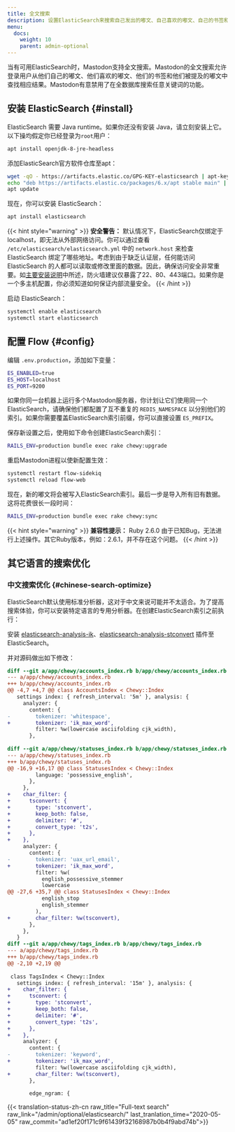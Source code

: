 ```yaml
---
title: 全文搜索
description: 设置ElasticSearch来搜索自己发出的嘟文、自己喜欢的嘟文、自己的书签和自己被提及的嘟文。
menu:
  docs:
    weight: 10
    parent: admin-optional
---
```


当有可用ElasticSearch时，Mastodon支持全文搜索。Mastodon的全文搜索允许登录用户从他们自己的嘟文、他们喜欢的嘟文、他们的书签和他们被提及的嘟文中查找相应结果。Mastodon有意禁用了在全数据库搜索任意关键词的功能。

## 安装 ElasticSearch {#install}

ElasticSearch 需要 Java runtime。如果你还没有安装 Java，请立刻安装上它。以下操均假定你已经登录为`root`用户：

```bash
apt install openjdk-8-jre-headless
```

添加ElasticSearch官方软件仓库至apt：

```bash
wget -qO - https://artifacts.elastic.co/GPG-KEY-elasticsearch | apt-key add -
echo "deb https://artifacts.elastic.co/packages/6.x/apt stable main" | tee -a /etc/apt/sources.list.d/elastic-6.x.list
apt update
```

现在，你可以安装 ElasticSearch：

```bash
apt install elasticsearch
```

{{< hint style="warning" >}}
**安全警告：** 默认情况下，ElasticSearch仅绑定于localhost，即无法从外部网络访问。你可以通过查看 `/etc/elasticsearch/elasticsearch.yml` 中的 `network.host` 来检查 ElasticSearch 绑定了哪些地址。考虑到由于缺乏认证层，任何能访问 ElasticSearch 的人都可以读取或修改里面的数据。因此，确保访问安全非常重要。如[主要安装说明](../../prerequisites/#install-a-firewall-and-only-whitelist-ssh-http-and-https-ports)中所述，防火墙建议仅暴露了22、80、443端口。如果你是一个多主机配置，你必须知道如何保证内部流量安全。
{{< /hint >}}

启动 ElasticSearch：

```bash
systemctl enable elasticsearch
systemctl start elasticsearch
```

## 配置 Flow {#config}

编辑 `.env.production`，添加如下变量：

```bash
ES_ENABLED=true
ES_HOST=localhost
ES_PORT=9200
```

如果你同一台机器上运行多个Mastodon服务器，你计划让它们使用同一个ElasticSearch，请确保他们都配置了互不重复的 `REDIS_NAMESPACE` 以分别他们的索引。如果你需要覆盖ElasticSearch索引前缀，你可以直接设置 `ES_PREFIX`。


保存新设置之后，使用如下命令创建ElasticSearch索引：

```bash
RAILS_ENV=production bundle exec rake chewy:upgrade
```

重启Mastodon进程以使新配置生效：

```bash
systemctl restart flow-sidekiq
systemctl reload flow-web
```

现在，新的嘟文将会被写入ElasticSearch索引。最后一步是导入所有旧有数据。这将花费很长一段时间：

```bash
RAILS_ENV=production bundle exec rake chewy:sync
```

{{< hint style="warning" >}}
**兼容性提示：** Ruby 2.6.0 由于已知Bug，无法进行上述操作。其它Ruby版本，例如：2.6.1，并不存在这个问题。
{{< /hint >}}

## 其它语言的搜索优化

### 中文搜索优化 {#chinese-search-optimize}

ElasticSearch默认使用标准分析器，这对于中文来说可能并不太适合。为了提高搜索体验，你可以安装特定语言的专用分析器。在创建ElasticSearch索引之前执行：


安装 [elasticsearch-analysis-ik](https://github.com/medcl/elasticsearch-analysis-ik)、[elasticsearch-analysis-stconvert](https://github.com/medcl/elasticsearch-analysis-stconvert) 插件至 ElasticSearch。

并对源码做出如下修改：

```diff
diff --git a/app/chewy/accounts_index.rb b/app/chewy/accounts_index.rb
--- a/app/chewy/accounts_index.rb
+++ b/app/chewy/accounts_index.rb
@@ -4,7 +4,7 @@ class AccountsIndex < Chewy::Index
   settings index: { refresh_interval: '5m' }, analysis: {
     analyzer: {
       content: {
-        tokenizer: 'whitespace',
+        tokenizer: 'ik_max_word',
         filter: %w(lowercase asciifolding cjk_width),
       },
 
diff --git a/app/chewy/statuses_index.rb b/app/chewy/statuses_index.rb
--- a/app/chewy/statuses_index.rb
+++ b/app/chewy/statuses_index.rb
@@ -16,9 +16,17 @@ class StatusesIndex < Chewy::Index
         language: 'possessive_english',
       },
     },
+    char_filter: {
+      tsconvert: {
+        type: 'stconvert',
+        keep_both: false,
+        delimiter: '#',
+        convert_type: 't2s',
+      },
+    },
     analyzer: {
       content: {
-        tokenizer: 'uax_url_email',
+        tokenizer: 'ik_max_word',
         filter: %w(
           english_possessive_stemmer
           lowercase
@@ -27,6 +35,7 @@ class StatusesIndex < Chewy::Index
           english_stop
           english_stemmer
         ),
+        char_filter: %w(tsconvert),
       },
     },
   }
diff --git a/app/chewy/tags_index.rb b/app/chewy/tags_index.rb
--- a/app/chewy/tags_index.rb
+++ b/app/chewy/tags_index.rb
@@ -2,10 +2,19 @@
 
 class TagsIndex < Chewy::Index
   settings index: { refresh_interval: '15m' }, analysis: {
+    char_filter: {
+      tsconvert: {
+        type: 'stconvert',
+        keep_both: false,
+        delimiter: '#',
+        convert_type: 't2s',
+      },
+    },
     analyzer: {
       content: {
-        tokenizer: 'keyword',
+        tokenizer: 'ik_max_word',
         filter: %w(lowercase asciifolding cjk_width),
+        char_filter: %w(tsconvert),
       },
 
       edge_ngram: {
```

{{< translation-status-zh-cn raw_title="Full-text search" raw_link="/admin/optional/elasticsearch/" last_tranlation_time="2020-05-05" raw_commit="ad1ef20f171c9f61439f32168987b0b4f9abd74b">}}

